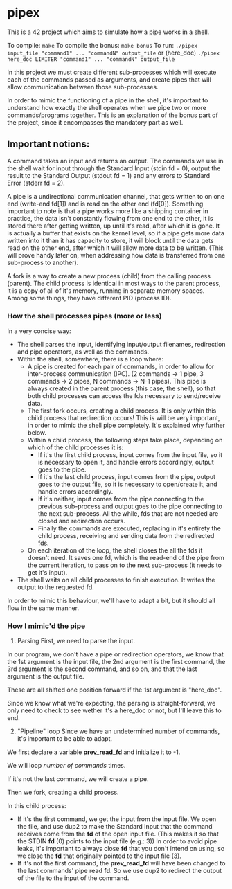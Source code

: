 # pipex
This is a 42 project which aims to simulate how a pipe works in a shell.

To compile:
`make`
To compile the bonus:
`make bonus`
To run:
`./pipex input_file "command1" ... "commandN" output_file`
or (here_doc)
`./pipex here_doc LIMITER "command1" ... "commandN" output_file`


In this project we must create different sub-processes which will execute each of the commands passed as arguments, and create pipes that will allow communication between those sub-processes.

In order to mimic the functioning of a pipe in the shell, it's important to understand how exactly the shell operates when we pipe two or more commands/programs together.
This is an explanation of the bonus part of the project, since it encompasses the mandatory part as well.

## Important notions:
A command takes an input and returns an output. The commands we use in the shell wait for input through the Standard Input (stdin fd = 0), output the result to the Standard Output (stdout fd = 1) and any errors to Standard Error (stderr fd = 2).

A pipe is a undirectional communication channel, that gets written to on one end (write-end fd[1]) and is read on the other end (fd[0]). Something important to note is that a pipe works more like a shipping container in practice, the data isn't constantly flowing from one end to the other, it is stored there after getting written, up until it's read, after which it is gone. It is actually a buffer that exists on the kernel level, so if a pipe gets more data written into it than it has capacity to store, it will block until the data gets read on the other end, after which it will allow more data to be written. (This will prove handy later on, when addressing how data is transferred from one sub-process to another).

A fork is a way to create a new process (child) from the calling process (parent). The child process is identical in most ways to the parent process, it is a copy of all of it's memory, running in separate memory spaces. Among some things, they have different PID (process ID).

### How the shell processes pipes (more or less)
In a very concise way:
- The shell parses the input, identifying input/output filenames, redirection and pipe operators, as well as the commands.
- Within the shell, somewhere, there is a loop where:
  - A pipe is created for each pair of commands, in order to allow for inter-process communication (IPC). (2 commands -> 1 pipe, 3 commands -> 2 pipes, N commands -> N-1 pipes). This pipe is always created in the parent process (this case, the shell), so that both child processes can access the fds necessary to send/receive data.
  - The first fork occurs, creating a child process. It is only within this child process that redirection occurs! This is will be very important, in order to mimic the shell pipe completely. It's explained why further below. 
  - Within a child process, the following steps take place, depending on which of the child processes it is:
    - If it's the first child process, input comes from the input file, so it is necessary to open it, and handle errors accordingly, output goes to the pipe.
    - If it's the last child process, input comes from the pipe, output goes to the output file, so it is necessary to open/create it, and handle errors accordingly.
    - If it's neither, input comes from the pipe connecting to the previous sub-process and output goes to the pipe connecting to the next sub-process.
All the while, fds that are not needed are closed and redirection occurs.
    - Finally the commands are executed, replacing in it's entirety the child process, receiving and sending data from the redirected fds.
  - On each iteration of the loop, the shell closes the all the fds it doesn't need. It saves one fd, which is the read-end of the pipe from the current iteration, to pass on to the next sub-process (it needs to get it's input).
- The shell waits on all child processes to finish execution. It writes the output to the requested fd.

In order to mimic this behaviour, we'll have to adapt a bit, but it should all flow in the same manner.

### How I mimic'd the pipe
1. Parsing
First, we need to parse the input.

In our program, we don't have a pipe or redirection operators, we know that the 1st argument is the input file, the 2nd argument is the first command, the 3rd argument is the second command, and so on, and that the last argument is the output file.

These are all shifted one position forward if the 1st argument is "here_doc".

Since we know what we're expecting, the parsing is straight-forward, we only need to check to see wether it's a here_doc or not, but I'll leave this to end.

2. "Pipeline" loop
Since we have an undetermined number of commands, it's important to be able to adapt.

We first declare a variable **prev_read_fd** and initialize it to -1.

We will loop *number of commands* times.

If it's not the last command, we will create a pipe.

Then we fork, creating a child process.

In this child process:
- If it's the first command, we get the input from the input file. We open the file, and use dup2 to make the Standard Input that the command receives come from the **fd** of the open input file. (This makes it so that the STDIN **fd** (0) points to the input file (e.g.: 3)) In order to avoid pipe leaks, it's important to always close **fd** that you don't intend on using, so we close the **fd** that originally pointed to the input file (3).
- If it's not the first command, the **prev_read_fd** will have been changed to the last commands' pipe read **fd**. So we use dup2 to redirect the output of the file to the input of the command. 
